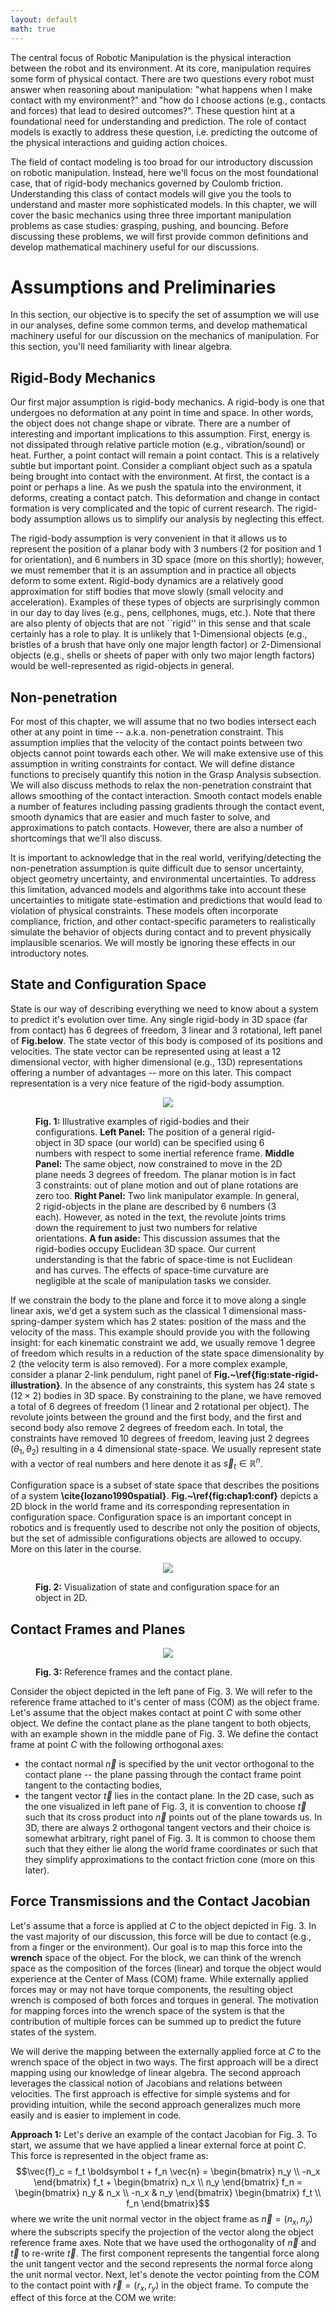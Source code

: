 ```yaml
---
layout: default
math: true
---
```


The central focus of Robotic Manipulation is the physical interaction between the robot and its environment. 
At its core, manipulation requires some form of physical contact. There are two questions every robot must answer 
when reasoning about manipulation: "what happens when I make contact with my environment?" and "how do I choose 
actions (e.g., contacts and forces) that lead to desired outcomes?". These question hint at a foundational need 
for understanding and prediction. The role of contact models is exactly to address these question, i.e. predicting 
the outcome of the physical interactions and guiding action choices. 

The field of contact modeling is too broad for our introductory discussion on robotic manipulation. Instead, 
here we'll focus on the most foundational case, that of rigid-body mechanics governed by Coulomb friction. 
Understanding this class of contact models will give you the tools to understand and master more sophisticated models. 
In this chapter, we will cover the basic mechanics using three three important manipulation problems as case studies: 
grasping, pushing, and bouncing. Before discussing these problems, we will first provide common definitions and develop 
mathematical machinery useful for our discussions. 

# Assumptions and Preliminaries

In this section, our objective is to specify the set of assumption we will use in our analyses, define some common 
terms, and develop mathematical machinery useful for our discussion on the mechanics of manipulation. For this section, 
you'll need familiarity with linear algebra. 

## Rigid-Body Mechanics

Our first major assumption is rigid-body mechanics. A rigid-body is one that undergoes no deformation at any point in 
time and space. In other words, the object does not change shape or vibrate. There are a number of interesting and 
important implications to this assumption. First, energy is not dissipated through relative particle motion (e.g., 
vibration/sound) or heat. Further, a point contact will remain a point contact. This is a relatively subtle but important 
point. Consider a compliant object such as a spatula being brought into contact with the environment. At first, the 
contact is a point or perhaps a line. As we push the spatula into the environment, it deforms, creating a contact patch. 
This deformation and change in contact formation is very complicated and the topic of current research. The rigid-body 
assumption allows us to simplify our analysis by neglecting this effect.

The rigid-body assumption is very convenient in that it allows us to represent the position of a planar body with 3 
numbers (2 for position and 1 for orientation), and 6 numbers in 3D space (more on this shortly); however, we must 
remember that it is an assumption and in practice all objects deform to some extent. Rigid-body dynamics are a 
relatively good approximation for stiff bodies that move slowly (small velocity and acceleration). Examples of these 
types of objects are surprisingly common in our day to day lives (e.g., pens, cellphones, mugs, etc.). Note that there 
are also plenty of objects that are not ``rigid'' in this sense and that scale certainly has a role to play. It is 
unlikely that 1-Dimensional objects (e.g., bristles of a brush that have only one major length factor) or 2-Dimensional 
objects (e.g., shells or sheets of paper with only two major length factors) would be well-represented as rigid-objects in general.

## Non-penetration

For most of this chapter, we will assume that no two bodies intersect each other at any point in time -- a.k.a. 
non-penetration constraint. This assumption implies that the velocity of the contact points between two objects 
cannot point towards each other. We will make extensive use of this assumption in writing constraints for contact. 
We will define distance functions to precisely quantify this notion in the Grasp Analysis subsection. We will also 
discuss methods to relax the non-penetration constraint that allows smoothing of the contact interaction. Smooth 
contact models enable a number of features including passing gradients through the contact event, smooth dynamics 
that are easier and much faster to solve, and approximations to patch contacts. However, there are also a number 
of shortcomings that we'll also discuss.


It is important to acknowledge that in the real world, verifying/detecting the non-penetration assumption is quite 
difficult due to sensor uncertainty, object geometry uncertainty, and environmental uncertainties. To address this 
limitation, advanced models and algorithms take into account these uncertainties to mitigate state-estimation and 
predictions that would lead to violation of physical constraints. These models often incorporate compliance, friction, 
and other contact-specific parameters to realistically simulate the behavior of objects during contact and to prevent 
physically implausible scenarios. We will mostly be ignoring these effects in our introductory notes.

## State and Configuration Space

State is our way of describing everything we need to know about a system to predict it's evolution over time. 
Any single rigid-body in 3D space (far from contact) has 6 degrees of freedom, 3 linear and 3 rotational, left panel 
of **Fig.below**. The state vector of this body is composed of its positions and velocities. 
The state vector can be represented using at least a 12 dimensional vector, with higher dimensional (e.g., 13D) representations 
offering a number of advantages -- more on this later. This compact representation is a very nice feature of the 
rigid-body assumption.

<figure>
<p align="center">
  <img src="figures/state-rigid-body.png" />
</p>
<figcaption> <b>Fig. 1:</b> Illustrative examples of rigid-bodies and their configurations. <b>Left Panel:</b> The 
  position of a general rigid-object in 3D space (our world) can be specified using 6 numbers with respect to some 
  inertial reference frame. <b>Middle Panel:</b> The same object, now constrained to move in the 2D plane needs 
  3 degrees of freedom. The planar motion is in fact 3 constraints: out of plane motion and out of plane 
  rotations are zero too. <b>Right Panel:</b> Two link manipulator example. In general, 2 rigid-objects in the 
  plane are described by 6 numbers (3 each). However, as noted in the text, the revolute joints trims down the 
  requirement to just two numbers for relative orientations. <b>A fun aside:</b> This discussion assumes that the 
  rigid-bodies occupy Euclidean 3D space. Our current understanding is that the fabric of space-time is not Euclidean 
  and has curves. The effects of space-time curvature are negligible at the scale of manipulation tasks we consider.
</figcaption>
</figure>


If we constrain the body to the plane and force it to move along a single linear axis, we'd get a system such as the 
classical 1 dimensional mass-spring-damper system which has 2 states: position of the mass and the velocity of the mass. 
This example should provide you with the following insight: for each kinematic constraint we add, we usually remove 1 
degree of freedom which results in a reduction of the state space dimensionality by 2 (the velocity term is also removed). 
For a more complex example, consider a planar 2-link pendulum, right panel of **Fig.~\ref{fig:state-rigid-illustration}**. In 
the absence of any constraints, this system has 24 state s $(12 \times 2)$ bodies in 3D space. By constraining to the plane, 
we have removed a total of 6 degrees of freedom (1 linear and 2 rotational per object). The revolute joints between the 
ground and the first body, and the first and second body also remove 2 degrees of freedom each. In total, the constraints 
have removed 10 degrees of freedom, leaving just 2 degrees ($\theta_1, \theta_2$) resulting in a 4 dimensional state-space. 
We usually represent state with a vector of real numbers and here denote it as $\vec{s}_t \in \mathbb{R}^n$. 

Configuration space is a subset of state space that describes the positions of a system **\cite{lozano1990spatial}**. **Fig.~\ref{fig:chap1:conf}** depicts a 2D block in the world frame and its corresponding representation in configuration space. 
Configuration space is an important concept in robotics and is frequently used to describe not only the position of objects, 
but the set of admissible configurations objects are allowed to occupy. More on this later in the course.

<figure>
<p align="center">
  <img src="figures/chapter-1-config.png" />
</p>
<figcaption> 
  <b>Fig. 2:</b> Visualization of state and configuration space for an object in 2D.
</figcaption>
</figure>

## Contact Frames and Planes

<figure>
<p align="center">
  <img src="figures/contact-frames.png" />
</p>
<figcaption> 
  <b>Fig. 3:</b> Reference frames and the contact plane.
</figcaption>
</figure>

Consider the object depicted in the left pane of Fig. 3. We will refer to the reference frame 
attached to it's center of mass (COM) as the object frame. Let's assume that the object makes contact at point $C$ with 
some other object. We define the contact plane as the plane tangent to both objects, with an example shown in the middle 
pane of Fig. 3.  We define the contact frame at point $C$ with the following orthogonal axes: 

* the contact normal $\vec{n}$ is specified by the unit vector orthogonal to the contact plane -- the plane passing
  through the contact frame point tangent to the contacting bodies,
* the tangent vector $\vec{t}$ lies in the contact plane. In the 2D case, such as the one visualized in left
  pane of Fig. 3, it is convention to choose $\vec{t}$ such that its cross product into
  $\vec{n}$ points out of the plane towards us. In 3D, there are always 2 orthogonal tangent vectors and their
  choice is somewhat arbitrary, right panel of Fig. 3. It is common to choose them such that
  they either lie along the world frame coordinates or such that they simplify approximations to the contact
  friction cone (more on this later).

## Force Transmissions and the Contact Jacobian

Let's assume that a force is applied at $C$ to the object depicted in Fig. 3. In the vast 
majority of our discussion, this force will be due to contact (e.g., from a finger or the environment). Our goal 
is to map this force into the __wrench__ space of the object. For the block, we can think of the wrench space 
as the composition of the forces (linear) and torque the object would experience at the Center of Mass (COM) frame. 
While externally applied forces may or may not have torque components, the resulting object wrench is composed of 
both forces and torques in general. The motivation for mapping forces into the wrench space of the system is that 
the contribution of multiple forces can be summed up to predict the future states of the system.

We will derive the mapping between the externally applied force at $C$ to the wrench space of the object in two ways. 
The first approach will be a direct mapping using our knowledge of linear algebra. The second approach leverages 
the classical notion of Jacobians and relations between velocities. The first approach is effective for simple systems 
and for providing intuition, while the second approach generalizes much more easily and is easier to implement in code.

**Approach 1:** Let's derive an example of the contact Jacobian for Fig. 3. To start, we assume that we have applied a 
linear external force at point $C$. This force is represented in the object frame as:$$\vec{f}_c =  f_t \boldsymbol t + f_n \vec{n} = \begin{bmatrix} n_y \\ -n_x \end{bmatrix} f_t + \begin{bmatrix} n_x \\ n_y \end{bmatrix} f_n = 
 \begin{bmatrix} n_y & n_x \\ -n_x & n_y \end{bmatrix} \begin{bmatrix} f_t \\ f_n \end{bmatrix}$$
where we write the unit normal vector in the object frame as $\vec{n} = (n_x, n_y)$ where the subscripts specify 
the projection of the vector along the object reference frame axes. Note that we have used the orthogonality of $\vec{n}$ and 
$\vec{t}$ to re-write $\vec{t}$. The first component represents the tangential force along the unit tangent vector and 
the second represents the normal force along the unit normal vector. Next, let's denote the vector pointing from the COM to 
the contact point with $\vec{r} = (r_x, r_y)$ in the object frame. To compute the effect of this force at the COM we write:

